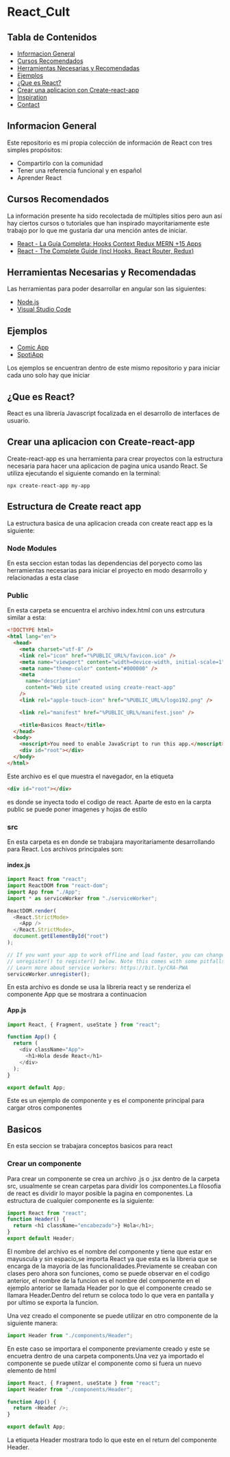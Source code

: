 # React_Cult

## Tabla de Contenidos

- [Informacion General](#informacion-general)
- [Cursos Recomendados](#cursos-recomendados)
- [Herramientas Necesarias y Recomendadas](#Herramientas-Necesarias-y-Recomendadas)
- [Ejemplos](#ejemplos)
- [¿Que es React?](#¿Que-es-React?)
- [Crear una aplicacion con Create-react-app](#Crear-una-aplicacion-con-Create-react-app)
- [Inspiration](#inspiration)
- [Contact](#contact)

## Informacion General

Este repositorio es mi propia colección de información de React con tres simples propósitos:

- Compartirlo con la comunidad
- Tener una referencia funcional y en español
- Aprender React

## Cursos Recomendados

La información presente ha sido recolectada de múltiples sitios pero aun así hay ciertos cursos o tutoriales que han inspirado mayoritariamente este trabajo por lo que me gustaría dar una mención antes de iniciar.

- [React - La Guía Completa: Hooks Context Redux MERN +15 Apps](https://www.udemy.com/course/react-de-principiante-a-experto-creando-mas-de-10-aplicaciones/)
- [React - The Complete Guide (incl Hooks, React Router, Redux)](https://www.udemy.com/course/react-the-complete-guide-incl-redux/)

## Herramientas Necesarias y Recomendadas

Las herramientas para poder desarrollar en angular son las siguientes:

- [Node.js](https://nodejs.org/es/)
- [Visual Studio Code](https://code.visualstudio.com/)

## Ejemplos

- [Comic App](https://musing-nobel-c899da.netlify.app)
- [SpotiApp](https://competent-pike-99c9dd.netlify.app/#/home)

Los ejemplos se encuentran dentro de este mismo repositorio y para iniciar cada uno solo hay que iniciar

## ¿Que es React?

React es una librería Javascript focalizada en el desarrollo de interfaces de usuario.

## Crear una aplicacion con Create-react-app

Create-react-app es una herramienta para crear proyectos con la estructura necesaria para hacer una aplicacion de pagina unica usando React.
Se utiliza ejecutando el siguiente comando en la terminal:

```node
npx create-react-app my-app
```

## Estructura de Create react app

La estructura basica de una aplicacion creada con create react app es la siguiente:

### Node Modules

En esta seccion estan todas las dependencias del poryecto como las herramientas necesarias para iniciar el proyecto en modo desarrrollo y relacionadas a esta clase

### Public

En esta carpeta se encuentra el archivo index.html con uns estrcutura similar a esta:

```html
<!DOCTYPE html>
<html lang="en">
  <head>
    <meta charset="utf-8" />
    <link rel="icon" href="%PUBLIC_URL%/favicon.ico" />
    <meta name="viewport" content="width=device-width, initial-scale=1" />
    <meta name="theme-color" content="#000000" />
    <meta
      name="description"
      content="Web site created using create-react-app"
    />
    <link rel="apple-touch-icon" href="%PUBLIC_URL%/logo192.png" />

    <link rel="manifest" href="%PUBLIC_URL%/manifest.json" />

    <title>Basicos React</title>
  </head>
  <body>
    <noscript>You need to enable JavaScript to run this app.</noscript>
    <div id="root"></div>
  </body>
</html>
```

Este archivo es el que muestra el navegador, en la etiqueta

```html
<div id="root"></div>
```

es donde se inyecta todo el codigo de react.
Aparte de esto en la carpta public se puede poner imagenes y hojas de estilo

### src

En esta carpeta es en donde se trabajara mayoritariamente desarrollando para React.
Los archivos principales son:

#### index.js

```javascript
import React from "react";
import ReactDOM from "react-dom";
import App from "./App";
import * as serviceWorker from "./serviceWorker";

ReactDOM.render(
  <React.StrictMode>
    <App />
  </React.StrictMode>,
  document.getElementById("root")
);

// If you want your app to work offline and load faster, you can change
// unregister() to register() below. Note this comes with some pitfalls.
// Learn more about service workers: https://bit.ly/CRA-PWA
serviceWorker.unregister();
```

En esta archivo es donde se usa la libreria react y se renderiza el componente App que se mostrara a continuacion

#### App.js

```javascript
import React, { Fragment, useState } from "react";

function App() {
  return (
    <div className="App">
      <h1>Hola desde React</h1>
    </div>
  );
}

export default App;
```

Este es un ejemplo de componente y es el componente principal para cargar otros componentes

## Basicos

En esta seccion se trabajara conceptos basicos para react

### Crear un componente

Para crear un componente se crea un archivo .js o .jsx dentro de la carpeta src, usualmente se crean carpetas para dividir los componentes.La filosofia de react es dividir lo mayor posible la pagina en componentes.
La estructura de cualquier componente es la siguiente:

```javascript
import React from "react";
function Header() {
  return <h1 className="encabezado">} Hola</h1>;
}
export default Header;
```

El nombre del archivo es el nombre del componente y tiene que estar en mayuscula y sin espacio,se importa React ya que esta es la libreria que se encarga de la mayoria de las funcionalidades.Previamente se creaban con clases pero ahora son funciones, como se puede observar en el codigo anterior, el nombre de la funcion es el nombre del componente en el ejemplo anterior se llamada Header por lo que el componente creado se llamara Header.Dentro del return se coloca todo lo que vera en pantalla y por ultimo se exporta la funcion.

Una vez creado el componente se puede utilizar en otro componente de la siguiente manera:

```javascript
import Header from "./components/Header";
```

En este caso se importara el componente previamente creado y este se encuetra dentro de una carpeta components.Una vez ya importado el componente se puede utilzar el componente como si fuera un nuevo elemento de html

```javascript
import React, { Fragment, useState } from "react";
import Header from "./components/Header";

function App() {
  return <Header />;
}

export default App;
```

La etiqueta Header mostrara todo lo que este en el return del componente Header.
